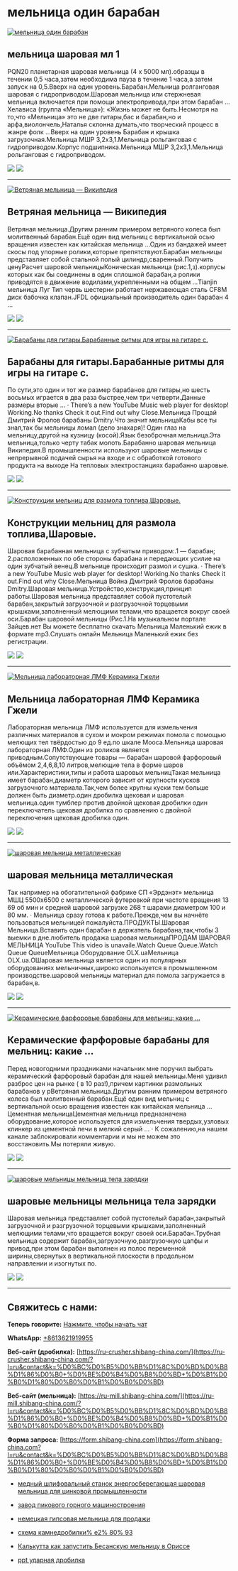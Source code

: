 # мельница один барабан

<a href="https://swt.shibang-china.com/?l=ru&img&k=%D0%BC%D0%B5%D0%BB%D1%8C%D0%BD%D0%B8%D1%86%D0%B0+%D0%BE%D0%B4%D0%B8%D0%BD+%D0%B1%D0%B0%D1%80%D0%B0%D0%B1%D0%B0%D0%BD" target="_blank">![мельница один барабан](http://static.shibang-china.com/all-800x300/995.jpg)</a>

## мельница шаровая мл 1
PQN20 планетарная шаровая мельница (4 x 5000 мл).образцы в течении 0,5 часа,затем необходима пауза в течение 1 часа,а затем запуск на 0,5.Вверх на один уровень.Барабан.Мельница ролганговая шаровая с гидроприводом.Шаровая мельница или стержневая мельница включается при помощи электропривода,при этом барабан …Хелависа (группа &#171;Мельница&#187;): &#171;Жизнь может не быть.Несмотря на то,что &#171;Мельница&#187; это не две гитары,бас и барабан,но и арфа,виолончель,Наталья склонна думать,что творческий процесс в жанре фолк …Вверх на один уровень Барабан и крышка загрузочная.Мельница МШР 3,2х3,1.Мельница рольганговая с гидроприводом.Корпус подшипника.Мельница МШР 3,2х3,1.Мельница рольганговая с гидроприводом.


<a href="https://whatsapp.shibangsoft.com/WhatsApp.php" target="_blank" title="WhatsApp">![](http://static.shibang-china.com/icon/whatsapp.png)</a> <a href="https://swt.shibang-china.com/?l=ru&icon&k=%D0%BC%D0%B5%D0%BB%D1%8C%D0%BD%D0%B8%D1%86%D0%B0+%D0%BE%D0%B4%D0%B8%D0%BD+%D0%B1%D0%B0%D1%80%D0%B0%D0%B1%D0%B0%D0%BD" target="_blank">![](http://static.shibang-china.com/icon/chat-ru.png)</a>

---

<a href="https://swt.shibang-china.com/?l=ru&img&k=%D0%BC%D0%B5%D0%BB%D1%8C%D0%BD%D0%B8%D1%86%D0%B0+%D0%BE%D0%B4%D0%B8%D0%BD+%D0%B1%D0%B0%D1%80%D0%B0%D0%B1%D0%B0%D0%BD" target="_blank">![Ветряная мельница — Википедия](http://static.shibang-china.com/all-800x300/92.jpg)</a>

## Ветряная мельница — Википедия
Ветряная мельница.Другим ранним примером ветряного колеса был молитвенный барабан.Ещё один вид мельниц с вертикальной осью вращения известен как китайская мельница …Один из бандажей имеет скосы под упорные ролики,которые препятствуют.Барабан мельницы представляет собой стальной полый цилиндр,сваренный.Получить ценуРасчет шаровой мельницыКоническая мельница (рис.1,з).корпусы которых как бы соединены в один сплошной барабан,а ролики приводятся в движение водилами,укрепленными на общем …Tianjin мельница Луг Тип червь шестерни работает нержавеющая сталь CF8M диск бабочка клапан.JFDL официальный производитель один барабан 4 …


<a href="https://whatsapp.shibangsoft.com/WhatsApp.php" target="_blank" title="WhatsApp">![](http://static.shibang-china.com/icon/whatsapp.png)</a> <a href="https://swt.shibang-china.com/?l=ru&icon&k=%D0%BC%D0%B5%D0%BB%D1%8C%D0%BD%D0%B8%D1%86%D0%B0+%D0%BE%D0%B4%D0%B8%D0%BD+%D0%B1%D0%B0%D1%80%D0%B0%D0%B1%D0%B0%D0%BD" target="_blank">![](http://static.shibang-china.com/icon/chat-ru.png)</a>

---

<a href="https://swt.shibang-china.com/?l=ru&img&k=%D0%BC%D0%B5%D0%BB%D1%8C%D0%BD%D0%B8%D1%86%D0%B0+%D0%BE%D0%B4%D0%B8%D0%BD+%D0%B1%D0%B0%D1%80%D0%B0%D0%B1%D0%B0%D0%BD" target="_blank">![Барабаны для гитары.Барабанные ритмы для игры на гитаре с.](http://static.shibang-china.com/all-800x300/1305.jpg)</a>

## Барабаны для гитары.Барабанные ритмы для игры на гитаре с.
По сути,это один и тот же размер барабанов для гитары,но шесть восьмых играется в два раза быстрее,чем три четверти.Данные размеры вторые …&nbsp;&#0183;&#32;There’s a new YouTube Music web player for desktop! Working.No thanks Check it out.Find out why Close.Мельница Прощай Дмитрий Фролов барабаны Dmitry.Что значит мельницаКабы все ты знал,так бы мельницы ломал (дело знахаря)! Один глаз на мельницу,другой на кузницу (косой).Язык безоброчная мельница.Эта мельница,только черту табак молоть.Барабанно шаровая мельница Википедия.В промышленности используют шаровые мельницы с непрерывной подачей сырья на входе и с обработкой готового продукта на выходе На тепловых электростанциях барабанно шаровые.


<a href="https://whatsapp.shibangsoft.com/WhatsApp.php" target="_blank" title="WhatsApp">![](http://static.shibang-china.com/icon/whatsapp.png)</a> <a href="https://swt.shibang-china.com/?l=ru&icon&k=%D0%BC%D0%B5%D0%BB%D1%8C%D0%BD%D0%B8%D1%86%D0%B0+%D0%BE%D0%B4%D0%B8%D0%BD+%D0%B1%D0%B0%D1%80%D0%B0%D0%B1%D0%B0%D0%BD" target="_blank">![](http://static.shibang-china.com/icon/chat-ru.png)</a>

---

<a href="https://swt.shibang-china.com/?l=ru&img&k=%D0%BC%D0%B5%D0%BB%D1%8C%D0%BD%D0%B8%D1%86%D0%B0+%D0%BE%D0%B4%D0%B8%D0%BD+%D0%B1%D0%B0%D1%80%D0%B0%D0%B1%D0%B0%D0%BD" target="_blank">![Конструкции мельниц для размола топлива,Шаровые.](http://static.shibang-china.com/all-800x300/350.jpg)</a>

## Конструкции мельниц для размола топлива,Шаровые.
Шаровая барабанная мельница с зубчатым приводом:.1 — барабан; 2.расположенных по обе стороны барабана и передающих усилие на один зубчатый венец.В мельнице происходит размол и сушка.&nbsp;&#0183;&#32;There’s a new YouTube Music web player for desktop! Working.No thanks Check it out.Find out why Close.Мельница Война Дмитрий Фролов барабаны Dmitry.Шаровая мельница.Устройство,конструкция,принцип работы.Шаровая мельница представляет собой пустотелый барабан,закрытый загрузочной и разгрузочной торцевыми крышками,заполненный мелющими телами,что вращается вокруг своей оси.Барабан шаровой мельницы (Рис.1.На музыкальном портале Зайцев.нет Вы можете бесплатно скачать Мельница Маленький ежик в формате mp3.Слушать онлайн Мельница Маленький ежик без регистрации.


<a href="https://whatsapp.shibangsoft.com/WhatsApp.php" target="_blank" title="WhatsApp">![](http://static.shibang-china.com/icon/whatsapp.png)</a> <a href="https://swt.shibang-china.com/?l=ru&icon&k=%D0%BC%D0%B5%D0%BB%D1%8C%D0%BD%D0%B8%D1%86%D0%B0+%D0%BE%D0%B4%D0%B8%D0%BD+%D0%B1%D0%B0%D1%80%D0%B0%D0%B1%D0%B0%D0%BD" target="_blank">![](http://static.shibang-china.com/icon/chat-ru.png)</a>

---

<a href="https://swt.shibang-china.com/?l=ru&img&k=%D0%BC%D0%B5%D0%BB%D1%8C%D0%BD%D0%B8%D1%86%D0%B0+%D0%BE%D0%B4%D0%B8%D0%BD+%D0%B1%D0%B0%D1%80%D0%B0%D0%B1%D0%B0%D0%BD" target="_blank">![Мельница лабораторная ЛМФ Керамика Гжели](http://static.shibang-china.com/all-800x300/1340.jpg)</a>

## Мельница лабораторная ЛМФ Керамика Гжели
Лабораторная мельница ЛМФ используется для измельчения различных материалов в сухом и мокром режимах помола с помощью мелющих тел твёрдостью до 9 ед.по шкале Мооса.Мельница шаровая лабораторная ЛМФ.Один из роликов является приводным.Сопутствующие товары — барабан шаровой фарфоровый объёмом 2,4,6,8,10 литров,мелющие тела в форме шаров или.Характеристики,типы и работа шаровых мельницТакая мельница имеет барабан,диаметр которого зависит от крупности кусков загрузочного материала.Так,чем более крупны куски тем больше должен быть диаметр.один дробилка щековая и шаровая мельница.один тумблер против двойной щековая дробилки один переключатель щековая дробилка по сравнению с двойной переключения щековая дробилка один.


<a href="https://whatsapp.shibangsoft.com/WhatsApp.php" target="_blank" title="WhatsApp">![](http://static.shibang-china.com/icon/whatsapp.png)</a> <a href="https://swt.shibang-china.com/?l=ru&icon&k=%D0%BC%D0%B5%D0%BB%D1%8C%D0%BD%D0%B8%D1%86%D0%B0+%D0%BE%D0%B4%D0%B8%D0%BD+%D0%B1%D0%B0%D1%80%D0%B0%D0%B1%D0%B0%D0%BD" target="_blank">![](http://static.shibang-china.com/icon/chat-ru.png)</a>

---

<a href="https://swt.shibang-china.com/?l=ru&img&k=%D0%BC%D0%B5%D0%BB%D1%8C%D0%BD%D0%B8%D1%86%D0%B0+%D0%BE%D0%B4%D0%B8%D0%BD+%D0%B1%D0%B0%D1%80%D0%B0%D0%B1%D0%B0%D0%BD" target="_blank">![шаровая мельница металлическая](http://static.shibang-china.com/all-800x300/1186.jpg)</a>

## шаровая мельница металлическая
Так например на обогатительной фабрике СП &#171;Эрдэнэт&#187; мельница МШЦ 5500x6500 с металлической футеровкой при частоте вращения 13 69 об мин и средней шаровой загрузке 268 т шарами диаметром 100 и 80 мм.&nbsp;&#0183;&#32;Мельница сразу готова к работе.Прежде,чем вы начнёте пользоваться мельницей пожалуйста.ПРОДУКТЫ.Шаровая Мельница.Вставить один барабан в держатель барабана,так,чтобы 3 выемки в дне.любитель продажа шаровая мельницаПРОДАМ ШАРОВАЯ МЕЛЬНИЦА YouTube This video is unavaile.Watch Queue Queue.Watch Queue QueueМельница Оборудование OLX.uaМельница OLX.ua.ОШаровая мельница является один из популярных оборудованиях мельничных,широко используется в промышленном производстве.шаровой мельницы материал для помола загружается в барабан,в.


<a href="https://whatsapp.shibangsoft.com/WhatsApp.php" target="_blank" title="WhatsApp">![](http://static.shibang-china.com/icon/whatsapp.png)</a> <a href="https://swt.shibang-china.com/?l=ru&icon&k=%D0%BC%D0%B5%D0%BB%D1%8C%D0%BD%D0%B8%D1%86%D0%B0+%D0%BE%D0%B4%D0%B8%D0%BD+%D0%B1%D0%B0%D1%80%D0%B0%D0%B1%D0%B0%D0%BD" target="_blank">![](http://static.shibang-china.com/icon/chat-ru.png)</a>

---

<a href="https://swt.shibang-china.com/?l=ru&img&k=%D0%BC%D0%B5%D0%BB%D1%8C%D0%BD%D0%B8%D1%86%D0%B0+%D0%BE%D0%B4%D0%B8%D0%BD+%D0%B1%D0%B0%D1%80%D0%B0%D0%B1%D0%B0%D0%BD" target="_blank">![Керамические фарфоровые барабаны для мельниц: какие …](http://static.shibang-china.com/all-800x300/496.jpg)</a>

## Керамические фарфоровые барабаны для мельниц: какие …
Перед новогодними праздниками начальник мне поручил выбрать керамический фарфоровый барабан для нашей мельницы.Меня удивил разброс цен на рынке ( в 10 раз!),причем картинки размольных барабанов у рВетряная мельница.Другим ранним примером ветряного колеса был молитвенный барабан.Ещё один вид мельниц с вертикальной осью вращения известен как китайская мельница …Цементная мельницаЦементная мельница предназначена оборудование,которое используется для измельчения твердых,узловых клинкер из цементной печи в мелкий серый …&nbsp;&#0183;&#32;К сожалению,на нашем канале заблокировали комментарии и мы не можем это восстановить.Мы потеряли живую.


<a href="https://whatsapp.shibangsoft.com/WhatsApp.php" target="_blank" title="WhatsApp">![](http://static.shibang-china.com/icon/whatsapp.png)</a> <a href="https://swt.shibang-china.com/?l=ru&icon&k=%D0%BC%D0%B5%D0%BB%D1%8C%D0%BD%D0%B8%D1%86%D0%B0+%D0%BE%D0%B4%D0%B8%D0%BD+%D0%B1%D0%B0%D1%80%D0%B0%D0%B1%D0%B0%D0%BD" target="_blank">![](http://static.shibang-china.com/icon/chat-ru.png)</a>

---

<a href="https://swt.shibang-china.com/?l=ru&img&k=%D0%BC%D0%B5%D0%BB%D1%8C%D0%BD%D0%B8%D1%86%D0%B0+%D0%BE%D0%B4%D0%B8%D0%BD+%D0%B1%D0%B0%D1%80%D0%B0%D0%B1%D0%B0%D0%BD" target="_blank">![шаровые мельницы мельница тела зарядки](http://static.shibang-china.com/all-800x300/928.jpg)</a>

## шаровые мельницы мельница тела зарядки
Шаровая мельница представляет собой пустотелый барабан,закрытый загрузочной и разгрузочной торцевыми крышками,заполненный мелющими телами,что вращается вокруг своей оси.Барабан.Трубная мельница содержит барабан,загрузочную,разгрузочную цапфы и привод,при этом барабан выполнен из полос переменной ширины,свернутых в вертикальной плоскости в продольном направлении и изогнутых по.

<a href="https://whatsapp.shibangsoft.com/WhatsApp.php" target="_blank" title="WhatsApp">![](http://static.shibang-china.com/icon/whatsapp.png)</a> <a href="https://swt.shibang-china.com/?l=ru&icon&k=%D0%BC%D0%B5%D0%BB%D1%8C%D0%BD%D0%B8%D1%86%D0%B0+%D0%BE%D0%B4%D0%B8%D0%BD+%D0%B1%D0%B0%D1%80%D0%B0%D0%B1%D0%B0%D0%BD" target="_blank">![](http://static.shibang-china.com/icon/chat-ru.png)</a>

---
## Свяжитесь с нами:

**Теперь говорите:** [Нажмите, чтобы начать чат](https://swt.shibang-china.com?l=ru&contact&k=%D0%BC%D0%B5%D0%BB%D1%8C%D0%BD%D0%B8%D1%86%D0%B0+%D0%BE%D0%B4%D0%B8%D0%BD+%D0%B1%D0%B0%D1%80%D0%B0%D0%B1%D0%B0%D0%BD)

**WhatsApp:**  [+8613621919955](https://whatsapp.shibangsoft.com/WhatsApp.php)

**Веб-сайт (дробилка):** [https://ru-crusher.shibang-china.com/](https://ru-crusher.shibang-china.com/?l=ru&contact&k=%D0%BC%D0%B5%D0%BB%D1%8C%D0%BD%D0%B8%D1%86%D0%B0+%D0%BE%D0%B4%D0%B8%D0%BD+%D0%B1%D0%B0%D1%80%D0%B0%D0%B1%D0%B0%D0%BD)

**Веб-сайт (мельница):** [https://ru-mill.shibang-china.com/](https://ru-mill.shibang-china.com/?l=ru&contact&k=%D0%BC%D0%B5%D0%BB%D1%8C%D0%BD%D0%B8%D1%86%D0%B0+%D0%BE%D0%B4%D0%B8%D0%BD+%D0%B1%D0%B0%D1%80%D0%B0%D0%B1%D0%B0%D0%BD)

**Форма запроса:** [https://form.shibang-china.com](https://form.shibang-china.com?l=ru&contact&k=%D0%BC%D0%B5%D0%BB%D1%8C%D0%BD%D0%B8%D1%86%D0%B0+%D0%BE%D0%B4%D0%B8%D0%BD+%D0%B1%D0%B0%D1%80%D0%B0%D0%B1%D0%B0%D0%BD)

* [медный шлифовальный станок энергосберегающая шаровая мельница для цинковой промышленности](../123/%D0%BC%D0%B5%D0%B4%D0%BD%D1%8B%D0%B9%20%D1%88%D0%BB%D0%B8%D1%84%D0%BE%D0%B2%D0%B0%D0%BB%D1%8C%D0%BD%D1%8B%D0%B9%20%D1%81%D1%82%D0%B0%D0%BD%D0%BE%D0%BA%20%D1%8D%D0%BD%D0%B5%D1%80%D0%B3%D0%BE%D1%81%D0%B1%D0%B5%D1%80%D0%B5%D0%B3%D0%B0%D1%8E%D1%89%D0%B0%D1%8F%20%D1%88%D0%B0%D1%80%D0%BE%D0%B2%D0%B0%D1%8F%20%D0%BC%D0%B5%D0%BB%D1%8C%D0%BD%D0%B8%D1%86%D0%B0%20%D0%B4%D0%BB%D1%8F%20%D1%86%D0%B8%D0%BD%D0%BA%D0%BE%D0%B2%D0%BE%D0%B9%20%D0%BF%D1%80%D0%BE%D0%BC%D1%8B%D1%88%D0%BB%D0%B5%D0%BD%D0%BD%D0%BE%D1%81%D1%82%D0%B8.md)

* [завод пикового горного машиностроения](../122/%D0%B7%D0%B0%D0%B2%D0%BE%D0%B4%20%D0%BF%D0%B8%D0%BA%D0%BE%D0%B2%D0%BE%D0%B3%D0%BE%20%D0%B3%D0%BE%D1%80%D0%BD%D0%BE%D0%B3%D0%BE%20%D0%BC%D0%B0%D1%88%D0%B8%D0%BD%D0%BE%D1%81%D1%82%D1%80%D0%BE%D0%B5%D0%BD%D0%B8%D1%8F.md)

* [немецкая гипсовая мельница для продажи](../122/%D0%BD%D0%B5%D0%BC%D0%B5%D1%86%D0%BA%D0%B0%D1%8F%20%D0%B3%D0%B8%D0%BF%D1%81%D0%BE%D0%B2%D0%B0%D1%8F%20%D0%BC%D0%B5%D0%BB%D1%8C%D0%BD%D0%B8%D1%86%D0%B0%20%D0%B4%D0%BB%D1%8F%20%D0%BF%D1%80%D0%BE%D0%B4%D0%B0%D0%B6%D0%B8.md)

* [схема камнедробилки% e2% 80% 93](../123/%D1%81%D1%85%D0%B5%D0%BC%D0%B0%20%D0%BA%D0%B0%D0%BC%D0%BD%D0%B5%D0%B4%D1%80%D0%BE%D0%B1%D0%B8%D0%BB%D0%BA%D0%B8%25%20e2%25%2080%25%2093.md)

* [Калькутта как запустить Бесанскую мельницу в Ориссе](../122/%D0%9A%D0%B0%D0%BB%D1%8C%D0%BA%D1%83%D1%82%D1%82%D0%B0%20%D0%BA%D0%B0%D0%BA%20%D0%B7%D0%B0%D0%BF%D1%83%D1%81%D1%82%D0%B8%D1%82%D1%8C%20%D0%91%D0%B5%D1%81%D0%B0%D0%BD%D1%81%D0%BA%D1%83%D1%8E%20%D0%BC%D0%B5%D0%BB%D1%8C%D0%BD%D0%B8%D1%86%D1%83%20%D0%B2%20%D0%9E%D1%80%D0%B8%D1%81%D1%81%D0%B5.md)

* [ppt ударная дробилка](../121/ppt%20%D1%83%D0%B4%D0%B0%D1%80%D0%BD%D0%B0%D1%8F%20%D0%B4%D1%80%D0%BE%D0%B1%D0%B8%D0%BB%D0%BA%D0%B0.md)
